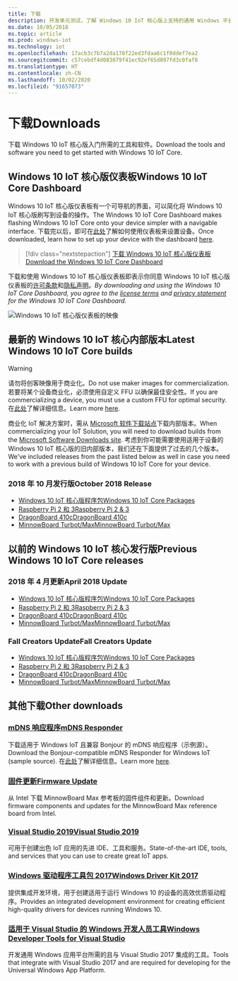```yaml
---
title: 下载
description: 开发单元测试，了解 Windows 10 IoT 核心版上支持的通用 Windows 平台 (UWP) 单元测试。
ms.date: 10/05/2018
ms.topic: article
ms.prod: windows-iot
ms.technology: iot
ms.openlocfilehash: 17acb3c7b7a2da178f22ed3fdaa6c1f0ddef7ea2
ms.sourcegitcommit: c57cebdf4d083079f41ec92ef65d897fd3c0faf8
ms.translationtype: HT
ms.contentlocale: zh-CN
ms.lasthandoff: 10/02/2020
ms.locfileid: "91657073"
---
```

# <a name="downloads"></a><span data-ttu-id="09882-103">下载</span><span class="sxs-lookup"><span data-stu-id="09882-103">Downloads</span></span>
<span data-ttu-id="09882-104">下载 Windows 10 IoT 核心版入门所需的工具和软件。</span><span class="sxs-lookup"><span data-stu-id="09882-104">Download the tools and software you need to get started with Windows 10 IoT Core.</span></span>

## <a name="windows-10-iot-core-dashboard"></a><span data-ttu-id="09882-105">Windows 10 IoT 核心版仪表板</span><span class="sxs-lookup"><span data-stu-id="09882-105">Windows 10 IoT Core Dashboard</span></span>

<span data-ttu-id="09882-106">Windows 10 IoT 核心版仪表板有一个可导航的界面，可以简化将 Windows 10 IoT 核心版刷写到设备的操作。</span><span class="sxs-lookup"><span data-stu-id="09882-106">The Windows 10 IoT Core Dashboard makes flashing Windows 10 IoT Core onto your device simpler with a navigable interface.</span></span> <span data-ttu-id="09882-107">下载完以后，即可在[此处](https://docs.microsoft.com/windows/iot-core/tutorials/quickstarter/devicesetup#using-the-iot-dashboard-raspberry-pi-minnowboard-nxp)了解如何使用仪表板来设置设备。</span><span class="sxs-lookup"><span data-stu-id="09882-107">Once downloaded, learn how to set up your device with the dashboard [here](https://docs.microsoft.com/windows/iot-core/tutorials/quickstarter/devicesetup#using-the-iot-dashboard-raspberry-pi-minnowboard-nxp).</span></span>

> [!div class="nextstepaction"]
> [<span data-ttu-id="09882-108">下载 Windows 10 IoT 核心版仪表板</span><span class="sxs-lookup"><span data-stu-id="09882-108">Download the Windows 10 IoT Core Dashboard</span></span>](https://go.microsoft.com/fwlink/?LinkID=708576)

<span data-ttu-id="09882-109">下载和使用 Windows 10 IoT 核心版仪表板即表示你同意 Windows 10 IoT 核心版仪表板的[许可条款](https://go.microsoft.com/fwlink/?LinkID=703960&clcid=0x4809)和[隐私声明](https://go.microsoft.com/fwlink/?LinkId=521839)。</span><span class="sxs-lookup"><span data-stu-id="09882-109">_By downloading and using the Windows 10 IoT Core Dashboard, you agree to the [license terms](https://go.microsoft.com/fwlink/?LinkID=703960&clcid=0x4809) and [privacy statement](https://go.microsoft.com/fwlink/?LinkId=521839) for the Windows 10 IoT Core Dashboard._</span></span>

![Windows 10 IoT 核心版仪表板的映像](media/IoTDashboard/DASHBOARD-800x450.jpg)

## <a name="latest-windows-10-iot-core-builds"></a><span data-ttu-id="09882-111">最新的 Windows 10 IoT 核心内部版本</span><span class="sxs-lookup"><span data-stu-id="09882-111">Latest Windows 10 IoT Core builds</span></span>

> [!WARNING]
> <span data-ttu-id="09882-112">请勿将创客映像用于商业化。</span><span class="sxs-lookup"><span data-stu-id="09882-112">Do not use maker images for commercialization.</span></span> <span data-ttu-id="09882-113">若要将某个设备商业化，必须使用自定义 FFU 以确保最佳安全性。</span><span class="sxs-lookup"><span data-stu-id="09882-113">If you are commercializing a device, you must use a custom FFU for optimal security.</span></span> <span data-ttu-id="09882-114">在[此处](https://docs.microsoft.com/windows-hardware/manufacture/iot/iot-core-manufacturing-guide)了解详细信息。</span><span class="sxs-lookup"><span data-stu-id="09882-114">Learn more [here](https://docs.microsoft.com/windows-hardware/manufacture/iot/iot-core-manufacturing-guide).</span></span>

<span data-ttu-id="09882-115">商业化 IoT 解决方案时，需从 [Microsoft 软件下载站点](https://aka.ms/iotcoredownloads)下载内部版本。</span><span class="sxs-lookup"><span data-stu-id="09882-115">When commercializing your IoT Solution, you will need to download builds from the [Microsoft Software Downloads site](https://aka.ms/iotcoredownloads).</span></span> <span data-ttu-id="09882-116">考虑到你可能需要使用适用于设备的 Windows 10 IoT 核心版的旧内部版本，我们还在下面提供了过去的几个版本。</span><span class="sxs-lookup"><span data-stu-id="09882-116">We've included releases from the past listed below as well in case you need to work with a previous build of Windows 10 IoT Core for your device.</span></span>

### <a name="october-2018-release"></a><span data-ttu-id="09882-117">2018 年 10 月发行版</span><span class="sxs-lookup"><span data-stu-id="09882-117">October 2018 Release</span></span>

* [<span data-ttu-id="09882-118">Windows 10 IoT 核心版程序包</span><span class="sxs-lookup"><span data-stu-id="09882-118">Windows 10 IoT Core Packages</span></span>](https://aka.ms/iotcoredownloads)
* [<span data-ttu-id="09882-119">Raspberry Pi 2 和 3</span><span class="sxs-lookup"><span data-stu-id="09882-119">Raspberry Pi 2 & 3</span></span>](https://go.microsoft.com/fwlink/?LinkId=846058)
* [<span data-ttu-id="09882-120">DragonBoard 410c</span><span class="sxs-lookup"><span data-stu-id="09882-120">DragonBoard 410c</span></span>](https://go.microsoft.com/fwlink/?LinkId=846059)
* [<span data-ttu-id="09882-121">MinnowBoard Turbot/Max</span><span class="sxs-lookup"><span data-stu-id="09882-121">MinnowBoard Turbot/Max</span></span>](https://go.microsoft.com/fwlink/?linkid=846057)


## <a name="previous-windows-10-iot-core-releases"></a><span data-ttu-id="09882-122">以前的 Windows 10 IoT 核心发行版</span><span class="sxs-lookup"><span data-stu-id="09882-122">Previous Windows 10 IoT Core releases</span></span>

### <a name="april-2018-update"></a><span data-ttu-id="09882-123">2018 年 4 月更新</span><span class="sxs-lookup"><span data-stu-id="09882-123">April 2018 Update</span></span>

* [<span data-ttu-id="09882-124">Windows 10 IoT 核心版程序包</span><span class="sxs-lookup"><span data-stu-id="09882-124">Windows 10 IoT Core Packages</span></span>](https://software-download.microsoft.com/download/pr/17134.1.180410-1804.rs4_release_amd64fre_IOTCORE_PACKAGES.iso)
* [<span data-ttu-id="09882-125">Raspberry Pi 2 和 3</span><span class="sxs-lookup"><span data-stu-id="09882-125">Raspberry Pi 2 & 3</span></span>](https://software-download.microsoft.com/download/pr/17134.1.180410-1804.rs4_release_amd64fre_IOTCORE_RPi.iso)
* [<span data-ttu-id="09882-126">DragonBoard 410c</span><span class="sxs-lookup"><span data-stu-id="09882-126">DragonBoard 410c</span></span>](https://software-download.microsoft.com/download/pr/17134.1.180410-1804.rs4_release_amd64fre_IOTCORE_QCDB410C.iso)
* [<span data-ttu-id="09882-127">MinnowBoard Turbot/Max</span><span class="sxs-lookup"><span data-stu-id="09882-127">MinnowBoard Turbot/Max</span></span>](https://software-download.microsoft.com/download/pr/17134.1.180410-1804.rs4_release_amd64fre_IOTCORE_MBM.iso)


### <a name="fall-creators-update"></a><span data-ttu-id="09882-128">Fall Creators Update</span><span class="sxs-lookup"><span data-stu-id="09882-128">Fall Creators Update</span></span>

* [<span data-ttu-id="09882-129">Windows 10 IoT 核心版程序包</span><span class="sxs-lookup"><span data-stu-id="09882-129">Windows 10 IoT Core Packages</span></span>](https://software-download.microsoft.com/download/pr/16299.15.170928-1534.rs3_release_amd64fre_IOTCORE_PACKAGES.iso)
* [<span data-ttu-id="09882-130">Raspberry Pi 2 和 3</span><span class="sxs-lookup"><span data-stu-id="09882-130">Raspberry Pi 2 & 3</span></span>](https://download.microsoft.com/download/9/6/2/9629C69B-02B8-4A82-A4C8-860D6E880C66/16299.15.170928-1534.rs3_release_amd64fre_IOTCORE_RPi.iso)
* [<span data-ttu-id="09882-131">DragonBoard 410c</span><span class="sxs-lookup"><span data-stu-id="09882-131">DragonBoard 410c</span></span>](https://download.microsoft.com/download/1/0/C/10CAECC2-3B60-45BF-BF0D-D0BACF4072E5/16299.15.170928-1534.rs3_release_amd64fre_IOTCORE_QCDB410C.iso)
* [<span data-ttu-id="09882-132">MinnowBoard Turbot/Max</span><span class="sxs-lookup"><span data-stu-id="09882-132">MinnowBoard Turbot/Max</span></span>](https://download.microsoft.com/download/5/F/9/5F917B68-020E-4993-A972-F1A7038510CF/16299.15.170928-1534.rs3_release_amd64fre_IOTCORE_MBM.iso)


## <a name="other-downloads"></a><span data-ttu-id="09882-133">其他下载</span><span class="sxs-lookup"><span data-stu-id="09882-133">Other downloads</span></span>

### <a name="mdns-responder"></a>[<span data-ttu-id="09882-134">mDNS 响应程序</span><span class="sxs-lookup"><span data-stu-id="09882-134">mDNS Responder</span></span>](https://go.microsoft.com/fwlink/?linkid=2077676)
<span data-ttu-id="09882-135">下载适用于 Windows IoT 且兼容 Bonjour 的 mDNS 响应程序（示例源）。</span><span class="sxs-lookup"><span data-stu-id="09882-135">Download the Bonjour-compatible mDNS Responder for Windows IoT (sample source).</span></span> <span data-ttu-id="09882-136">在[此处](mDNS.md)了解详细信息。</span><span class="sxs-lookup"><span data-stu-id="09882-136">Learn more [here](mDNS.md).</span></span>

### <a name="firmware-update"></a>[<span data-ttu-id="09882-137">固件更新</span><span class="sxs-lookup"><span data-stu-id="09882-137">Firmware Update</span></span>](http://firmware.intel.com/projects/minnowboard-max)
<span data-ttu-id="09882-138">从 Intel 下载 MinnowBoard Max 参考板的固件组件和更新。</span><span class="sxs-lookup"><span data-stu-id="09882-138">Download firmware components and updates for the MinnowBoard Max reference board from Intel.</span></span>

### <a name="visual-studio-2019"></a>[<span data-ttu-id="09882-139">Visual Studio 2019</span><span class="sxs-lookup"><span data-stu-id="09882-139">Visual Studio 2019</span></span>](https://www.visualstudio.com/downloads/)
<span data-ttu-id="09882-140">可用于创建出色 IoT 应用的先进 IDE、工具和服务。</span><span class="sxs-lookup"><span data-stu-id="09882-140">State-of-the-art IDE, tools, and services that you can use to create great IoT apps.</span></span>

### <a name="windows-driver-kit-2017"></a>[<span data-ttu-id="09882-141">Windows 驱动程序工具包 2017</span><span class="sxs-lookup"><span data-stu-id="09882-141">Windows Driver Kit 2017</span></span>](https://msdn.microsoft.com/windows/hardware/hh852365.aspx)
<span data-ttu-id="09882-142">提供集成开发环境，用于创建适用于运行 Windows 10 的设备的高效优质驱动程序。</span><span class="sxs-lookup"><span data-stu-id="09882-142">Provides an integrated development environment for creating efficient high-quality drivers for devices running Windows 10.</span></span>

### <a name="windows-developer-tools-for-visual-studio"></a>[<span data-ttu-id="09882-143">适用于 Visual Studio 的 Windows 开发人员工具</span><span class="sxs-lookup"><span data-stu-id="09882-143">Windows Developer Tools for Visual Studio</span></span>](https://developer.microsoft.com/windows/downloads/)
<span data-ttu-id="09882-144">开发通用 Windows 应用平台所需的且与 Visual Studio 2017 集成的工具。</span><span class="sxs-lookup"><span data-stu-id="09882-144">Tools that integrate with Visual Studio 2017 and are required for developing for the Universal Windows App Platform.</span></span>
